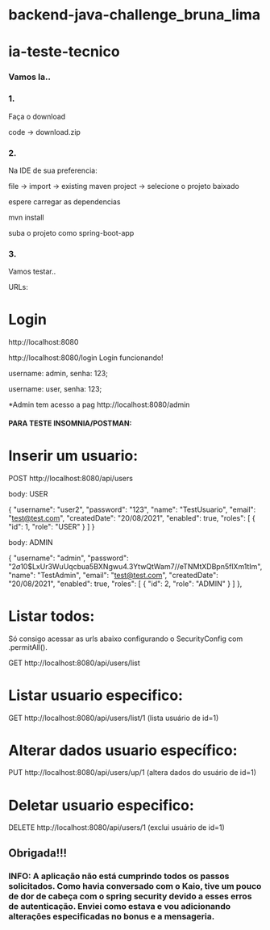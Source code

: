 # backend-java-challenge_bruna_lima

# ia-teste-tecnico

<h3>Vamos la..</h3>

<h3>1.</h3> Faça o download

code -> download.zip

<h3>2.</h3> Na IDE de sua preferencia:

file -> import -> existing maven project -> selecione o projeto baixado

espere carregar as dependencias

mvn install

suba o projeto como spring-boot-app

<h3>3.</h3> Vamos testar..


URLs: 

#  Login

http://localhost:8080

http://localhost:8080/login Login funcionando!


username: admin, senha: 123; 

username: user, senha: 123;

*Admin tem acesso a pag http://localhost:8080/admin

<h4>PARA TESTE INSOMNIA/POSTMAN:</h4> 


#  Inserir um usuario:

POST http://localhost:8080/api/users

body: USER

{
  "username": "user2",
  "password": "123",
  "name": "TestUsuario",
  "email": "test@test.com",
  "createdDate": "20/08/2021",
  "enabled": true,
  "roles": [
    {
      "id": 1,
      "role": "USER"
    }
  ]
}

body: ADMIN

 {
    "username": "admin",
    "password": "$2a$10$LxUr3WuUqcbua5BXNgwu4.3YtwQtWam7//eTNMtXDBpn5flXm1tIm",
    "name": "TestAdmin",
    "email": "test@test.com",
    "createdDate": "20/08/2021",
    "enabled": true,
    "roles": [
      {
        "id": 2,
        "role": "ADMIN"
      }
    ]
  },


#  Listar todos:

Só consigo acessar as urls abaixo configurando o SecurityConfig com .permitAll().

GET http://localhost:8080/api/users/list

#  Listar usuario especifico:

GET http://localhost:8080/api/users/list/1
(lista usuário de id=1)

#  Alterar dados usuario específico:

PUT http://localhost:8080/api/users/up/1
(altera dados do usuário de id=1)

#  Deletar usuario especifico:

DELETE http://localhost:8080/api/users/1
(exclui usuário de id=1)


<h2>Obrigada!!!</h2>

<h3>INFO: A aplicação não está cumprindo todos os passos solicitados. Como havia conversado com o Kaio, tive um pouco de dor de cabeça com o spring security devido a esses erros de autenticação. Enviei como estava e vou adicionando alterações especificadas no bonus e a mensageria.</h3>

